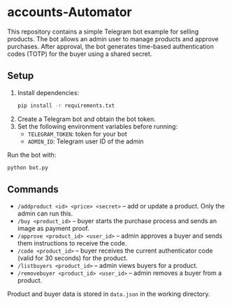 # accounts-Automator

This repository contains a simple Telegram bot example for selling products. The bot allows an admin user to manage products and approve purchases. After approval, the bot generates time-based authentication codes (TOTP) for the buyer using a shared secret.

## Setup

1. Install dependencies:
   ```bash
   pip install -r requirements.txt
   ```
2. Create a Telegram bot and obtain the bot token.
3. Set the following environment variables before running:
   - `TELEGRAM_TOKEN`: token for your bot
   - `ADMIN_ID`: Telegram user ID of the admin

Run the bot with:
```bash
python bot.py
```

## Commands

- `/addproduct <id> <price> <secret>` – add or update a product. Only the admin can run this.
- `/buy <product_id>` – buyer starts the purchase process and sends an image as payment proof.
- `/approve <product_id> <user_id>` – admin approves a buyer and sends them instructions to receive the code.
- `/code <product_id>` – buyer receives the current authenticator code (valid for 30 seconds) for the product.
- `/listbuyers <product_id>` – admin views buyers for a product.
- `/removebuyer <product_id> <user_id>` – admin removes a buyer from a product.

Product and buyer data is stored in `data.json` in the working directory.
